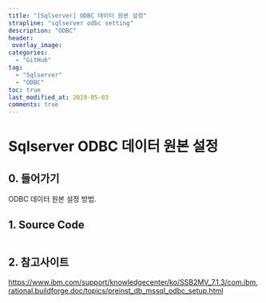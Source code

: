 ```yaml
---
title: "[Sqlserver] ODBC 데이터 원본 설정"
strapline: "sqlserver odbc setting"
description: "ODBC"
header:
 overlay_image: 
categories:
  - "GitHub"
tag:
  - "Sqlserver"
  - "ODBC"
toc: true
last_modified_at: 2019-05-03
comments: true
---
```

# Sqlserver ODBC 데이터 원본 설정

## 0. 들어가기

  ODBC 데이터 원본 설정 방법.

## 1. Source Code

```
```

## 2. 참고사이트

  <https://www.ibm.com/support/knowledgecenter/ko/SSB2MV_7.1.3/com.ibm.rational.buildforge.doc/topics/preinst_db_mssql_odbc_setup.html>
